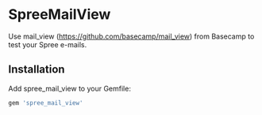 SpreeMailView
=============

Use mail_view (https://github.com/basecamp/mail_view) from Basecamp to test your Spree e-mails.

Installation
------------

Add spree_mail_view to your Gemfile:

```ruby
gem 'spree_mail_view'
```

